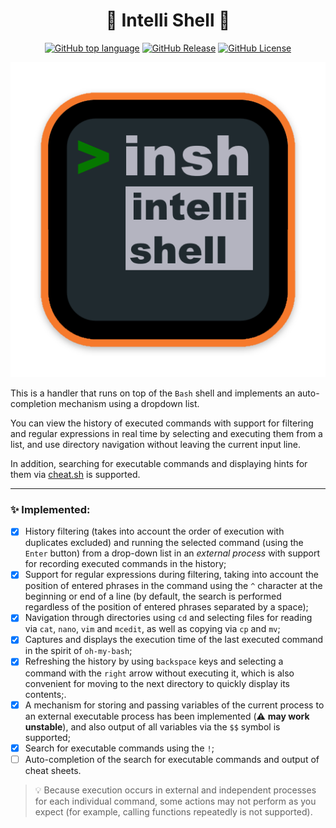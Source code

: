 <h1 align="center">
  🧠 Intelli Shell 🐚
</h1>

<p align="center">
<a href="https://github.com/Lifailon/intellishell"><img title="GitHub top language"src="https://img.shields.io/github/languages/top/Lifailon/intellishell?logo=Python&color=blue&"></a>
<a href="https://github.com/Lifailon/intellishell"><img title="GitHub Release"src="https://img.shields.io/github/v/release/Lifailon/intellishell?include_prereleases&logo=Git&color=red&)](https://github.com/Lifailon/intellishell"></a>
<a href="https://github.com/Lifailon/intellishell/blob/rsa/LICENSE"><img title="GitHub License"src="https://img.shields.io/github/license/Lifailon/intellishell?link=https%3A%2F%2Fgithub.com%2FLifailon%2Fintellishell%2Fblob%2Frsa%2FLICENSE&logo=GitHub&color=white&"></a>
</p>

<p align="center">
    <img src="logo/insh.png">
</p>

This is a handler that runs on top of the `Bash` shell and implements an auto-completion mechanism using a dropdown list.

You can view the history of executed commands with support for filtering and regular expressions in real time by selecting and executing them from a list, and use directory navigation without leaving the current input line.

In addition, searching for executable commands and displaying hints for them via [cheat.sh](https://github.com/chubin/cheat.sh) is supported.

---

### ✨ Implemented:

- [x] History filtering (takes into account the order of execution with duplicates excluded) and running the selected command (using the `Enter` button) from a drop-down list in an *external process* with support for recording executed commands in the history;
- [X] Support for regular expressions during filtering, taking into account the position of entered phrases in the command using the `^` character at the beginning or end of a line (by default, the search is performed regardless of the position of entered phrases separated by a space);
- [x] Navigation through directories using `cd` and selecting files for reading via `cat`, `nano`, `vim` and `mcedit`, as well as copying via `cp` and `mv`;
- [x] Captures and displays the execution time of the last executed command in the spirit of `oh-my-bash`;
- [X] Refreshing the history by using `backspace` keys and selecting a command with the `right` arrow without executing it, which is also convenient for moving to the next directory to quickly display its contents;.
- [X] A mechanism for storing and passing variables of the current process to an external executable process has been implemented (⚠️ **may work unstable**), and also output of all variables via the `$$` symbol is supported;
- [X] Search for executable commands using the `!`;
- [ ] Auto-completion of the search for executable commands and output of cheat sheets.

> 💡 Because execution occurs in external and independent processes for each individual command, some actions may not perform as you expect (for example, calling functions repeatedly is not supported).

<!--- Hotkeys --->